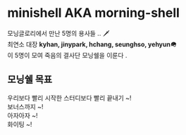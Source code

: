 # minishell AKA morning-shell
모닝글로리에서 만난 5명의 용사들 .. 🗡<br>
최연소 대장 **kyhan, jinypark, hchang, seunghso, yehyun🪖**<br>
이 5명이 모여 죽음의 결사단 모닝쉘을 이룬다 .

<h2>모닝쉘 목표</h2>
우리보다 빨리 시작한 스터디보다 빨리 끝내기 ~!<br>
보너스까지 ~!<br>
아자아자 ~!<br>
화이팅 ~!
